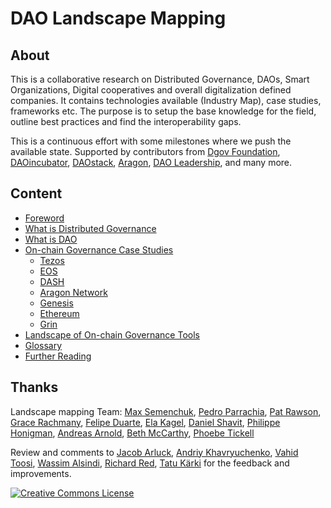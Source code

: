 # DAO Landscape Mapping

## About

This is a collaborative research on Distributed Governance, DAOs, Smart Organizations, Digital cooperatives and overall digitalization defined companies. It contains technologies available \(Industry Map\), case studies, frameworks etc. The purpose is to setup the base knowledge for the field, outline best practices and find the interoperability gaps.

This is a continuous effort with some milestones where we push the available state. Supported by contributors from [Dgov Foundation](https://dgov.foundation/), [DAOincubator](https://daoincubator.org), [DAOstack](https://daostack.io/), [Aragon](https://aragon.org/), [DAO Leadership](https://daoleadership.com/), and many more.

## **Content**

* [Foreword](intro-foreword.md)
* [What is Distributed Governance](what-is-distributed-governance.md)
* [What is DAO](daos-coops/why-care-about-daos.md)
* [On-chain Governance Case Studies](network-governance/blockchain-summary/)
  * [Tezos](network-governance/blockchain-summary/tezos.md)
  * [EOS](network-governance/blockchain-summary/eos.md)
  * [DASH](network-governance/blockchain-summary/dash.md)
  * [Aragon Network](network-governance/blockchain-summary/aragon-network.md)
  * [Genesis](network-governance/blockchain-summary/genesis.md)
  * [Ethereum](network-governance/blockchain-summary/ethereum.md)
  * [Grin](network-governance/blockchain-summary/grin.md)
* [Landscape of On-chain Governance Tools](daos-coops/taxonomy.md)
* [Glossary](glossary.md)
* [Further Reading](reading-list.md)

## Thanks

Landscape mapping Team: [Max Semenchuk](https://twitter.com/maxsemenchuk), [Pedro Parrachia](https://twitter.com/parrachia), [Pat Rawson](https://twitter.com/papa_raw), [Grace Rachmany](https://twitter.com/RebeccaRachmany), [Felipe Duarte](https://twitter.com/facilitator23), [Ela Kagel](https://twitter.com/ElaKagel), [Daniel Shavit](https://twitter.com/cryptodani), [Philippe Honigman](https://twitter.com/phil_h), [Andreas Arnold](https://twitter.com/sharingandreas), [Beth McCarthy](https://twitter.com/ontologymachine), [Phoebe Tickell](https://twitter.com/solarpunk_girl)

Review and comments to [Jacob Arluck](https://twitter.com/JacobArluck), [Andriy Khavryuchenko](https://twitter.com/akhavr), [Vahid Toosi](https://twitter.com/VahidToosi), [Wassim Alsindi](https://twitter.com/parallelind), [Richard Red](https://twitter.com/RichardRed0x), [Tatu Kärki](https://twitter.com/smokyish) for the feedback and improvements.

[![Creative Commons License](https://i.creativecommons.org/l/by/4.0/88x31.png)](https://creativecommons.org/licenses/by/4.0/)


